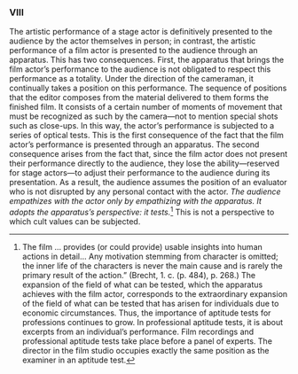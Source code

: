 ### VIII

The artistic performance of a stage actor is definitively presented to the audience by the actor themselves in person; in contrast, the artistic performance of a film actor is presented to the audience through an apparatus. This has two consequences. First, the apparatus that brings the film actor’s performance to the audience is not obligated to respect this performance as a totality. Under the direction of the cameraman, it continually takes a position on this performance. The sequence of positions that the editor composes from the material delivered to them forms the finished film. It consists of a certain number of moments of movement that must be recognized as such by the camera—not to mention special shots such as close-ups. In this way, the actor’s performance is subjected to a series of optical tests. This is the first consequence of the fact that the film actor’s performance is presented through an apparatus.
The second consequence arises from the fact that, since the film actor does not present their performance directly to the audience, they lose the ability—reserved for stage actors—to adjust their performance to the audience during its presentation. As a result, the audience assumes the position of an evaluator who is not disrupted by any personal contact with the actor. *The audience empathizes with the actor only by empathizing with the apparatus. It adopts the apparatus’s perspective: it tests.*[^1] This is not a perspective to which cult values can be subjected.

[^1]: The film … provides (or could provide) usable insights into human actions in detail… Any motivation stemming from character is omitted; the inner life of the characters is never the main cause and is rarely the primary result of the action.” (Brecht, 1. c. (p. 484), p. 268.) The expansion of the field of what can be tested, which the apparatus achieves with the film actor, corresponds to the extraordinary expansion of the field of what can be tested that has arisen for individuals due to economic circumstances. Thus, the importance of aptitude tests for professions continues to grow. In professional aptitude tests, it is about excerpts from an individual’s performance. Film recordings and professional aptitude tests take place before a panel of experts. The director in the film studio occupies exactly the same position as the examiner in an aptitude test.

